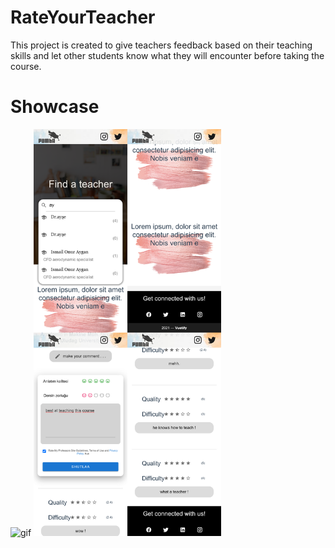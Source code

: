 # RateYourTeacher
This project is created to give teachers feedback based on their teaching skills and let other students know what they will encounter before taking the course.

# Showcase
<img width="300px"   src="./images/Profile-8.gif" title="gif"/> <img width="300px"  src="./images/merged-images.jpg" title="gif"/>
